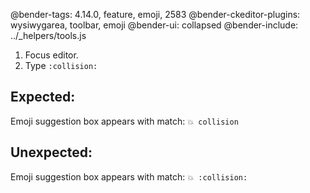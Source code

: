 @bender-tags: 4.14.0, feature, emoji, 2583
@bender-ckeditor-plugins: wysiwygarea, toolbar, emoji
@bender-ui: collapsed
@bender-include: ../_helpers/tools.js

1. Focus editor.
1. Type `:collision:`

## Expected:

Emoji suggestion box appears with match: `💥 collision`

## Unexpected:

Emoji suggestion box appears with match: `💥 :collision:`
